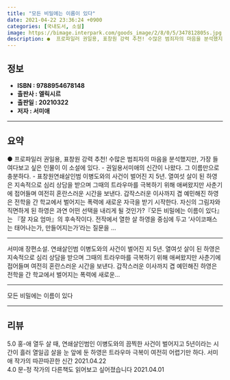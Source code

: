 ```yaml
---
title: "모든 비밀에는 이름이 있다"
date: 2021-04-22 23:36:24 +0900
categories: [국내도서, 소설]
image: https://bimage.interpark.com/goods_image/2/8/0/5/347812805s.jpg
description: ●  프로파일러 권일용, 표창원 강력 추천! 수많은 범죄자의 마음을 분석했지만, 가장 들여다보고 싶은 인물이 이 소설에 있다. - 권일용서미애의 신간이 나왔다. 그 이름만으로 충분하다. - 표창원연쇄살인범 이병도와의 사건이 벌어진 지 5년. 열여섯 살이 된 하영은 지속적으로 심리 상담을 받으며 그때의 트
---
```


## **정보**

- **ISBN : 9788954678148**
- **출판사 : 엘릭시르**
- **출판일 : 20210322**
- **저자 : 서미애**

------



## **요약**

●  프로파일러 권일용, 표창원 강력 추천! 수많은 범죄자의 마음을 분석했지만, 가장 들여다보고 싶은 인물이 이 소설에 있다. - 권일용서미애의 신간이 나왔다. 그 이름만으로 충분하다. - 표창원연쇄살인범 이병도와의 사건이 벌어진 지 5년. 열여섯 살이 된 하영은 지속적으로 심리 상담을 받으며 그때의 트라우마를 극복하기 위해 애써왔지만 사춘기에 접어들며 여전히 혼란스러운 시간을 보낸다. 갑작스러운 이사까지 겹 예민해진 하영은 전학을 간 학교에서 벌어지는 폭력에 새로운 자극을 받기 시작한다. 자신의 그림자와 직면하게 된 하영은 과연 어떤 선택을 내리게 될 것인가?『모든 비밀에는 이름이 있다』는 『잘 자요 엄마』의 후속작이다. 전작에서 열한 살 하영을 중심에 두고 ‘사이코패스는 태어나는가, 만들어지는가’라는 질문을 ...

------

서미애 장편소설. 연쇄살인범 이병도와의 사건이 벌어진 지 5년. 열여섯 살이 된 하영은 지속적으로 심리 상담을 받으며 그때의 트라우마를 극복하기 위해 애써왔지만 사춘기에 접어들며 여전히 혼란스러운 시간을 보낸다. 갑작스러운 이사까지 겹 예민해진 하영은 전학을 간 학교에서 벌어지는 폭력에 새로운... 

------


모든 비밀에는 이름이 있다 

------


## **리뷰** 

5.0 홍-애  열두 살 때, 연쇄살인범인 이병도와의 끔찍한 사건이 벌어지고 5년이라는 시간이 흘러 열일곱 살을 눈 앞에 둔 하영은 트라우마 극복이 여전히 어렵기만 하다. 서미애 작가의 따끈따끈한 신간   2021.04.22 <br/>4.0 문-정 작가의 다른책도 읽어보고 싶어졌습니다 2021.04.01 <br/>